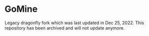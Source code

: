 # GoMine
Legacy dragonfly fork which was last updated in Dec 25, 2022. This repository has been archived and will not update anymore.
